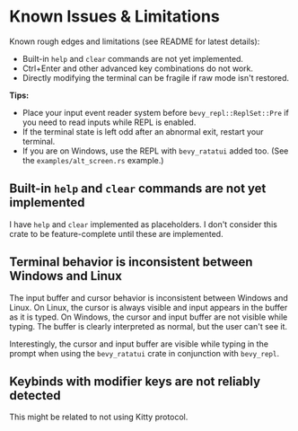 # Known Issues & Limitations

<!-- toc -->

Known rough edges and limitations (see README for latest details):

- Built-in `help` and `clear` commands are not yet implemented.
- Ctrl+Enter and other advanced key combinations do not work.
- Directly modifying the terminal can be fragile if raw mode isn't restored.

**Tips:**

- Place your input event reader system before `bevy_repl::ReplSet::Pre` if you need to read inputs while REPL is enabled.
- If the terminal state is left odd after an abnormal exit, restart your
  terminal.
- If you are on Windows, use the REPL with `bevy_ratatui` added too.
  (See the `examples/alt_screen.rs` example.)

## Built-in `help` and `clear` commands are not yet implemented
I have `help` and `clear` implemented as placeholders. I don't consider this
crate to be feature-complete until these are implemented.

## Terminal behavior is inconsistent between Windows and Linux
The input buffer and cursor behavior is inconsistent between Windows and Linux.
On Linux, the cursor is always visible and input appears in the buffer as it is
typed. On Windows, the cursor and input buffer are not visible while typing. The
buffer is clearly interpreted as normal, but the user can't see it.

Interestingly, the cursor and input buffer are visible while typing in the
prompt when using the `bevy_ratatui` crate in conjunction with `bevy_repl`.

## Keybinds with modifier keys are not reliably detected
This might be related to not using Kitty protocol.
